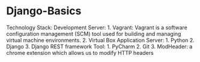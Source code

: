 # Django-Basics
Technology Stack: Development Server: 1. Vagrant: Vagrant is a software configuration management (SCM) tool used for building and managing virtual machine environments. 2. Virtual Box Application Server: 1. Python 2. Django 3. Django REST framework Tool: 1. PyCharm 2. Git 3. ModHeader: a chrome extension which allows us to modify HTTP headers